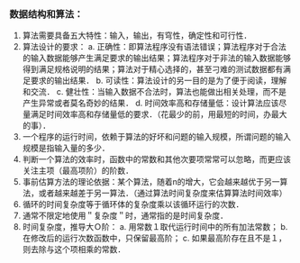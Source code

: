 ### 数据结构和算法：

1. 算法需要具备五大特性：输入，输出，有穹性，确定性和可行性．
2. 算法设计的要求：
   a. 正确性：即算法程序没有语法错误；算法程序对于合法的输入数据能够产生满足要求的输出结果；算法程序对于非法的输入数据能够得到满足规格说明的结果；算法对于精心选择的，甚至刁难的测试数据都有满足要求的输出结果．
   b. 可读性：算法设计的另一目的是为了便于阅读，理解和交流．
   c. 健壮性：当输入数据不合法时，算法也能做出相关处理，而不是产生异常或者莫名奇妙的结果．
   d. 时间效率高和存储量低：设计算法应该尽量满足时间效率高和存储量低的要求．（花最少的前，用最短的时间，办最大的事）．
3. 一个程序的运行时间，依赖于算法的好坏和问题的输入规模，所谓问题的输入规模是指输入量的多少．
4. 判断一个算法的效率时，函数中的常数和其他次要项常常可以忽略，而更应该关注主项（最高项阶）的阶数．
5. 事前估算方法的理论依据：某个算法，随着n的增大，它会越来越优于另一算法，或者越来越差于另一算法．（通过算法时间复杂度来估算算法时间效率）
6. 循环的时间复杂度等于循环体的复杂度乘以该循环运行的次数．
7. 通常不限定地使用＂复杂度＂时，通常指的是时间复杂度．
8. 时间复杂度，推导大Ｏ阶：
   a. 用常数１取代运行时间中的所有加法常数；
   b. 在修改后的运行次数函数中，只保留最高阶；
   c. 如果最高阶存在且不是１，则去除与这个项相乘的常数．
   